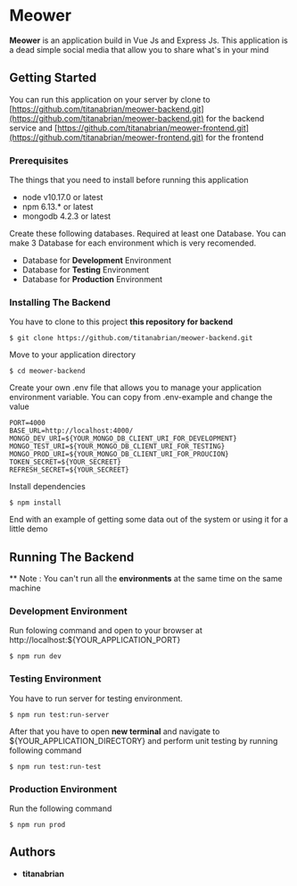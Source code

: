 # Meower

**Meower** is an application build in Vue Js and Express Js. This application is a dead simple social media that allow you to share what's in your mind

## Getting Started

You can run this application on your server by clone to [https://github.com/titanabrian/meower-backend.git](https://github.com/titanabrian/meower-backend.git) for the backend service and [https://github.com/titanabrian/meower-frontend.git](https://github.com/titanabrian/meower-frontend.git) for the frontend

### Prerequisites

The things that you need to install before running this application
*   node v10.17.0 or latest
*   npm 6.13.* or latest
*   mongodb 4.2.3 or latest

Create these following databases. Required at least one Database. You can make 3 Database for each environment which is very recomended. 
* Database for **Development** Environment
* Database for **Testing** Environment
* Database for **Production** Environment

### Installing The Backend

You have to clone to this project **this repository for backend**

```
$ git clone https://github.com/titanabrian/meower-backend.git
```

Move to your application directory

```
$ cd meower-backend
```
Create your own .env file that allows you to manage your application environment variable. You can copy from .env-example and change the value

```
PORT=4000
BASE_URL=http://localhost:4000/
MONGO_DEV_URI=${YOUR_MONGO_DB_CLIENT_URI_FOR_DEVELOPMENT}
MONGO_TEST_URI=${YOUR_MONGO_DB_CLIENT_URI_FOR_TESTING}
MONGO_PROD_URI=${YOUR_MONGO_DB_CLIENT_URI_FOR_PROUCION}
TOKEN_SECRET=${YOUR_SECREET}
REFRESH_SECRET=${YOUR_SECREET}
```

Install dependencies

```
$ npm install
```
End with an example of getting some data out of the system or using it for a little demo

## Running The Backend
** Note : You can't run all the **environments** at the same time on the same machine 
### Development Environment
Run folowing command and open to your browser at http://localhost:${YOUR_APPLICATION_PORT}
```
$ npm run dev
```

### Testing Environment
You have to run server for testing environment.
```
$ npm run test:run-server
```
After that you have to open **new terminal** and navigate to ${YOUR_APPLICATION_DIRECTORY} and perform unit testing by running following command
```
$ npm run test:run-test
```

### Production Environment
Run the following command
```
$ npm run prod
```

## Authors

* **titanabrian**
